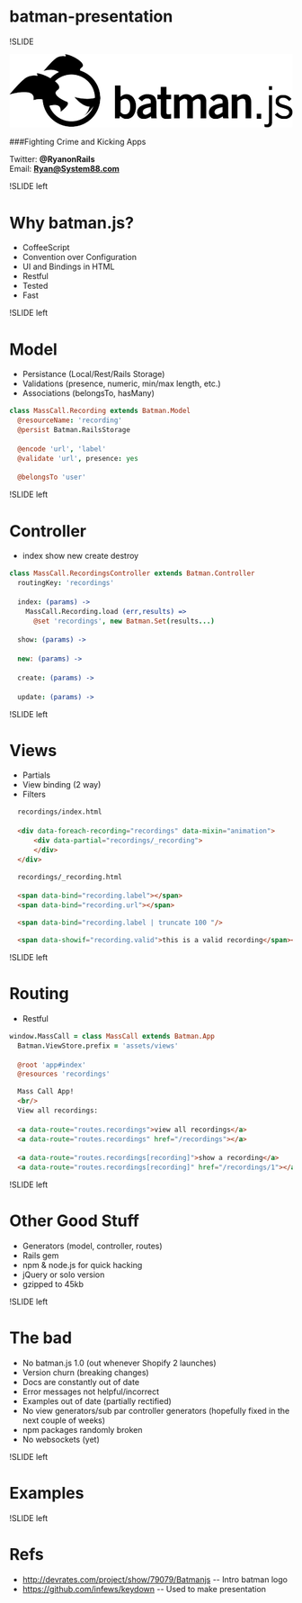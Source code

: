 # batman-presentation

!SLIDE

![](images/batman_logo.png)

###Fighting Crime and Kicking Apps  

Twitter: **@RyanonRails**  
Email: **Ryan@System88.com**

!SLIDE left

# Why batman.js?  

* CoffeeScript
* Convention over Configuration
* UI and Bindings in HTML  
* Restful 
* Tested
* Fast

!SLIDE left

# Model

* Persistance (Local/Rest/Rails Storage)
* Validations (presence, numeric, min/max length, etc.)
* Associations (belongsTo, hasMany)

``` coffeescript
class MassCall.Recording extends Batman.Model
  @resourceName: 'recording'
  @persist Batman.RailsStorage
  
  @encode 'url', 'label'
  @validate 'url', presence: yes
  
  @belongsTo 'user'
```

!SLIDE left

# Controller

* index show new create destroy

``` coffeescript
class MassCall.RecordingsController extends Batman.Controller
  routingKey: 'recordings'

  index: (params) ->
    MassCall.Recording.load (err,results) =>
      @set 'recordings', new Batman.Set(results...)
      
  show: (params) ->
 
  new: (params) ->
  
  create: (params) ->
  
  update: (params) ->
```

!SLIDE left

# Views

* Partials
* View binding (2 way)
* Filters

``` html
  recordings/index.html  
  
  <div data-foreach-recording="recordings" data-mixin="animation">
      <div data-partial="recordings/_recording">
      </div>
  </div>
```

``` html
  recordings/_recording.html
  
  <span data-bind="recording.label"></span>
  <span data-bind="recording.url"></span>
```

``` html
  <span data-bind="recording.label | truncate 100 "/>
```

``` html
  <span data-showif="recording.valid">this is a valid recording</span></p>
```


!SLIDE left

# Routing  

* Restful  

``` coffeescript
window.MassCall = class MassCall extends Batman.App
  Batman.ViewStore.prefix = 'assets/views'

  @root 'app#index'
  @resources 'recordings'
```

``` html
  Mass Call App!
  <br/>
  View all recordings:
  
  <a data-route="routes.recordings">view all recordings</a>
  <a data-route="routes.recordings" href="/recordings"></a>
  
  <a data-route="routes.recordings[recording]">show a recording</a>
  <a data-route="routes.recordings[recording]" href="/recordings/1"></a>
```

!SLIDE left

# Other Good Stuff  

* Generators (model, controller, routes)
* Rails gem 
* npm & node.js for quick hacking
* jQuery or solo version
* gzipped to 45kb

!SLIDE left

# The bad

* No batman.js 1.0 (out whenever Shopify 2 launches)
* Version churn (breaking changes)
* Docs are constantly out of date
* Error messages not helpful/incorrect
* Examples out of date (partially rectified)
* No view generators/sub par controller generators (hopefully fixed in the next couple of weeks)
* npm packages randomly broken
* No websockets (yet)

!SLIDE left

# Examples



!SLIDE left

# Refs  

* http://devrates.com/project/show/79079/Batmanjs -- Intro batman logo
* https://github.com/infews/keydown -- Used to make presentation
